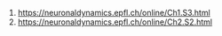 1. https://neuronaldynamics.epfl.ch/online/Ch1.S3.html
2. https://neuronaldynamics.epfl.ch/online/Ch2.S2.html
